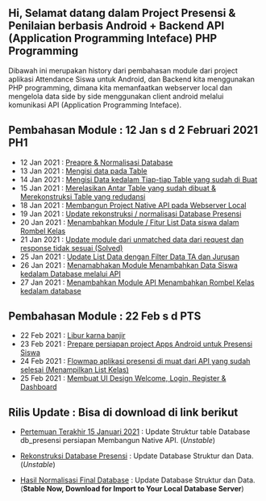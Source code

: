 ## Hi, Selamat datang dalam Project Presensi & Penilaian berbasis Android + Backend API (Application Programming Inteface) PHP Programming
Dibawah ini merupakan history dari pembahasan module dari project aplikasi Attendance Siswa untuk Android, dan Backend kita menggunakan PHP programming, dimana kita memanfaatkan webserver local dan mengelola data side by side menggunakan client android melalui komunikasi API (Application Programming Inteface).

## Pembahasan Module : 12 Jan s d 2 Februari 2021 PH1
* 12 Jan 2021 : <a href="https://github.com/eljitech/attendance/wiki/Pembahasan-Module-:-12-Jan-s-d-2-Februari-2021-PH1#12-jan-2021--preapre--normalisasi-database">Preapre & Normalisasi Database</a>
* 13 Jan 2021 : <a href="https://github.com/eljitech/attendance/wiki/Pembahasan-Module-:-12-Jan-s-d-2-Februari-2021-PH1#13-jan-2021--mengisi-data-pada-table">Mengisi data pada Table </a>
* 14 Jan 2021 : <a href="https://github.com/eljitech/attendance/wiki/Pembahasan-Module-:-12-Jan-s-d-2-Februari-2021-PH1#14-jan-2021--mengisi-data-kedalam-tiap-tiap-table-yang-sudah-di-buat">Mengisi Data kedalam Tiap-tiap Table yang sudah di Buat</a>
* 15 Jan 2021 : <a href="https://github.com/eljitech/attendance/wiki/Pembahasan-Module-:-12-Jan-s-d-2-Februari-2021-PH1#15-jan-2021--merelasikan-antar-table-yang-sudah-dibuat--merekonstruksi-table-yang-redudansi">Merelasikan Antar Table yang sudah dibuat & Merekonstruksi Table yang redudansi</a>
* 18 Jan 2021 : <a href="https://github.com/eljitech/attendance/wiki/Pembahasan-Module-:-12-Jan-s-d-2-Februari-2021-PH1#18-jan-2021--membangun-project-native-api-pada-webserver-local">Membangun Project Native API pada Webserver Local</a>
* 19 Jan 2021 : <a href="https://github.com/eljitech/attendance/wiki/Pembahasan-Module-:-12-Jan-s-d-2-Februari-2021-PH1#19-jan-2021--update-rekonstruksi--normalisasi-database-presensi">Update rekonstruksi / normalisasi Database Presensi</a>
* 20 Jan 2021 : <a href="https://github.com/eljitech/attendance/wiki/Pembahasan-Module-:-12-Jan-s-d-2-Februari-2021-PH1#20-jan-2021--menambahkan-module--fitur-list-data-siswa-dalam-rombel-kelas">Menambahkan Module / Fitur List Data siswa dalam Rombel Kelas</a>
* 21 Jan 2021 : <a href="https://github.com/eljitech/attendance/wiki/Pembahasan-Module-:-12-Jan-s-d-2-Februari-2021-PH1#21-jan-2021--update-module-dari-unmatched-data-dari-request-dan-response-tidak-sesuai-solved">Update module dari unmatched data dari request dan response tidak sesuai (Solved)</a>
* 25 Jan 2021 : <a href="https://github.com/eljitech/attendance/wiki/Pembahasan-Module-:-12-Jan-s-d-2-Februari-2021-PH1#25-jan-2021--update-list-data-dengan-filter-data-ta-dan-jurusan">Update List Data dengan Filter Data TA dan Jurusan</a>
* 26 Jan 2021 : <a href="https://github.com/eljitech/attendance/wiki/Pembahasan-Module-:-12-Jan-s-d-2-Februari-2021-PH1#26-jan-2021--menamabhakan-module-menambahkan-data-siswa-kedalam-database-melalui-api">Menamabhakan Module Menambahkan Data Siswa kedalam Database melalui API</a>
* 27 Jan 2021 : <a href="https://github.com/eljitech/attendance/wiki/Pembahasan-Module-:-12-Jan-s-d-2-Februari-2021-PH1#27-jan-2021--menambahkan-module-api-menambahkan-rombel-kelas-kedalam-database">Menambahkan Module API Menambahkan Rombel Kelas kedalam database</a>

## Pembahasan Module : 22 Feb s d PTS
* 22 Feb 2021 : <a href="">Libur karna banjir</a>
* 23 Feb 2021 : <a href="">Prepare persiapan project Apps Android untuk Presensi Siswa</a>
* 24 Feb 2021 : <a href="">Flowmap aplikasi presensi di muat dari API yang sudah selesai (Menampilkan List Kelas)</a>
* 25 Feb 2021 : <a href="">Membuat UI Design Welcome, Login, Register & Dashboard</a>

## Rilis Update : Bisa di download di link berikut
* <a href="https://github.com/eljitech/campusystem/releases/tag/150121.2">Pertemuan Terakhir 15 Januari 2021</a> : Update Struktur table Database db_presensi persiapan Membangun Native API. (<i>Unstable</i>)

* <a href="https://github.com/eljitech/campusystem/releases/tag/180121.2">Rekonstruksi Database Presensi</a> : Update Database Struktur dan Data. (<i>Unstable</i>)

* <a href="https://github.com/eljitech/campusystem/releases/tag/190121.2">Hasil Normalisasi Final Database</a> : Update Database Struktur dan Data. (<b>Stable Now, Download for Import to Your Local Database Server</b>)